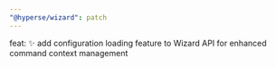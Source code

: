```yaml
---
"@hyperse/wizard": patch
---
```


feat: ✨ add configuration loading feature to Wizard API for enhanced command context management

